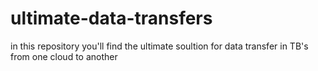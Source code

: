# ultimate-data-transfers
in this repository you'll find the ultimate soultion for data transfer in TB's
from one cloud to another
